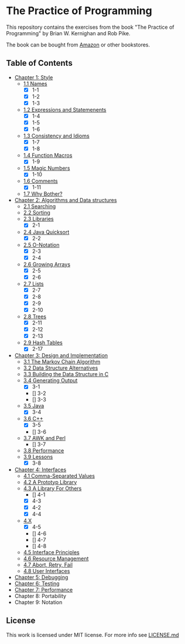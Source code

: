 # The Practice of Programming

This repository contains the exercises from the book "The Practice of Programming" by Brian W. Kernighan and Rob Pike.

The book can be bought from [Amazon](https://www.amazon.de/-/en/Brian-W-Kernighan-ebook/dp/B00HU50A12/) or other bookstores.

## Table of Contents

- [Chapter 1: Style](chapter-1)
  - [1.1 Names](chapter-1/1.1-names/)
    - [x] 1-1
    - [x] 1-2
    - [x] 1-3
  - [1.2 Expressions and Statemenents](chapter-1/1.2-expressions-and-statements/)
    - [x] 1-4
    - [x] 1-5
    - [x] 1-6
  - [1.3 Consistency and Idioms](chapter-1/1.3-consistency-and-idioms/)
    - [x] 1-7
    - [x] 1-8
  - [1.4 Function Macros](chapter-1/1.4-function-macros/)
    - [x] 1-9
  - [1.5 Magic Numbers](chapter-1/1.5-magic-numbers/)
    - [x] 1-10
  - [1.6 Comments](chapter-1/1.6-comments/)
    - [x] 1-11
  - [1.7 Why Bother?](chapter-1/1.7-why-bother/)
- [Chapter 2: Algorithms and Data structures](chapter-2)
  - [2.1 Searching](chapter-2/2.1-searching)
  - [2.2 Sorting](chapter-2/2.2-sorting)
  - [2.3 Libraries](chapter-2/2.3-libraries)
    - [x] 2-1
  - [2.4 Java Quicksort](chapter-2/2.4-java-quicksort)
    - [x] 2-2
  - [2.5 O-Notation](chapter-2/2.5-o-notation)
    - [x] 2-3
    - [x] 2-4
  - [2.6 Growing Arrays](chapter-2/2.6-growing-arrays)
    - [x] 2-5
    - [x] 2-6
  - [2.7 Lists](chapter-2/2.7-lists)
    - [x] 2-7
    - [x] 2-8
    - [x] 2-9
    - [x] 2-10
  - [2.8 Trees](chapter-2/2.8-trees)
    - [x] 2-11
    - [x] 2-12
    - [x] 2-13
  - [2.9 Hash Tables](chapter-2/2.9-hash-tables)
    - [x] 2-17
- [Chapter 3: Design and Implementation](chapter-3)
  - [3.1 The Markov Chain Algorithm](chapter-3/3.1-the-markov-chain-algorithm)
  - [3.2 Data Structure Alternatives](chapter-3/3.2-data-structure-alternatives)
  - [3.3 Building the Data Structure in C](chapter-3/3.3-building-the-data-structure-in-c)
  - [3.4 Generating Output](chapter-3/3.4-generating-output)
    - [x] 3-1
    - [] 3-2
    - [] 3-3
  - [3.5 Java](chapter-3/3.5-java)
    - [x] 3-4
  - [3.6 C++](chapter-3/3.6-c++)
    - [x] 3-5
    - [] 3-6
  - [3.7 AWK and Perl](chapter-3/3.7-awk-and-perl)
    - [] 3-7
  - [3.8 Performance](chapter-3/3.8-performance)
  - [3.9 Lessons](chapter-3/3.9-lessons)
    - [x] 3-8
- [Chapter 4: Interfaces](chapter-4)
  - [4.1 Comma-Separated Values](chapter-4/4.1-comma-separated-values)
  - [4.2 A Prototyp Library](chapter-4/4.2-a-prototype-library)
  - [4.3 A Library For Others](chapter-4/4.3-a-library-for-others)
    - [] 4-1
    - [x] 4-3
    - [x] 4-2
    - [x] 4-4
  - [4.X](chapter-4/4.4-a-c++-implementation)
    - [x] 4-5
    - [] 4-6
    - [] 4-7
    - [] 4-8
  - [4.5 Interface Principles](chapter-4/4.5-interface-principles)
  - [4.6 Resource Management](chapter-4/4.6-resource-management)
  - [4.7 Abort, Retry, Fail](chapter-4/4.7-abort-retry-fail)
  - [4.8 User Interfaces](chapter-4/4.8-user-interfaces)
- [Chapter 5: Debugging](chapter-5)
- [Chapter 6: Testing](chapter-6)
- [Chapter 7: Performance](chapter-7)
- Chapter 8: Portability
- Chapter 9: Notation

## License

This work is licensed under MIT license. For more info see [LICENSE.md](LICENSE.md)

